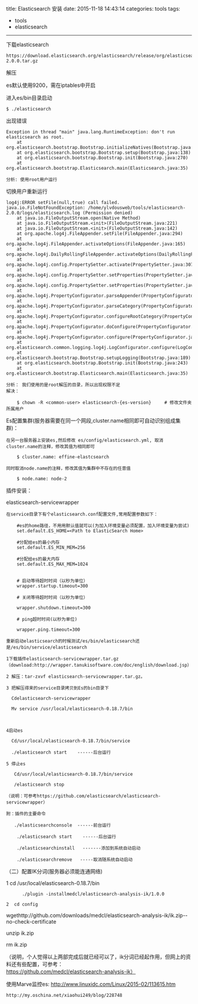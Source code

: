 title: Elasticsearch 安装
date: 2015-11-18 14:43:14
categories: tools
tags:
  - tools
  - elasticsearch
---

下载elasticsearch

	https://download.elasticsearch.org/elasticsearch/release/org/elasticsearch/distribution/tar/elasticsearch/2.0.0/elasticsearch-2.0.0.tar.gz

解压

es默认使用9200，需在iptables中开启

进入es/bin目录启动

	$ ./elasticsearch

出现错误

	Exception in thread "main" java.lang.RuntimeException: don't run elasticsearch as root.
        at org.elasticsearch.bootstrap.Bootstrap.initializeNatives(Bootstrap.java:92)
        at org.elasticsearch.bootstrap.Bootstrap.setup(Bootstrap.java:138)
        at org.elasticsearch.bootstrap.Bootstrap.init(Bootstrap.java:270)
        at org.elasticsearch.bootstrap.Elasticsearch.main(Elasticsearch.java:35)

 	分析: 使用root用户运行

切换用户重新运行

	log4j:ERROR setFile(null,true) call failed.
	java.io.FileNotFoundException: /home/ylvdousweb/tools/elasticsearch-2.0.0/logs/elasticsearch.log (Permission denied)
        at java.io.FileOutputStream.open(Native Method)
        at java.io.FileOutputStream.<init>(FileOutputStream.java:221)
        at java.io.FileOutputStream.<init>(FileOutputStream.java:142)
        at org.apache.log4j.FileAppender.setFile(FileAppender.java:294)
        at org.apache.log4j.FileAppender.activateOptions(FileAppender.java:165)
        at org.apache.log4j.DailyRollingFileAppender.activateOptions(DailyRollingFileAppender.java:223)
        at org.apache.log4j.config.PropertySetter.activate(PropertySetter.java:307)
        at org.apache.log4j.config.PropertySetter.setProperties(PropertySetter.java:172)
        at org.apache.log4j.config.PropertySetter.setProperties(PropertySetter.java:104)
        at org.apache.log4j.PropertyConfigurator.parseAppender(PropertyConfigurator.java:842)
        at org.apache.log4j.PropertyConfigurator.parseCategory(PropertyConfigurator.java:768)
        at org.apache.log4j.PropertyConfigurator.configureRootCategory(PropertyConfigurator.java:648)
        at org.apache.log4j.PropertyConfigurator.doConfigure(PropertyConfigurator.java:514)
        at org.apache.log4j.PropertyConfigurator.configure(PropertyConfigurator.java:440)
        at org.elasticsearch.common.logging.log4j.LogConfigurator.configure(LogConfigurator.java:128)
        at org.elasticsearch.bootstrap.Bootstrap.setupLogging(Bootstrap.java:189)
        at org.elasticsearch.bootstrap.Bootstrap.init(Bootstrap.java:243)
        at org.elasticsearch.bootstrap.Elasticsearch.main(Elasticsearch.java:35)

    分析： 我们使用的是root解压的目录，所以出现权限不足
    解决：

    	$ chown -R <common-user> elasticsearch-{es-version} 	# 修改文件夹所属用户


Es配置集群(服务器需要在同一个网段,cluster.name相同即可自动识别组成集群)：

	在另一台服务器上安装es,然后修改 es/config/elasticsearch.yml, 取消cluster.name的注释，修改其值为相同即可

		$ cluster.name: effine-elastcsearch

	同时取消node.name的注释，修改其值为集群中不存在的任意值

		$ node.name: node-2


插件安装：

elasticsearch-servicewrapper

	在service目录下有个elasticsearch.conf配置文件,常用配置参数如下：

		#es的home路径，不用用默认值就可以(为加入环境变量必须配置，加入环境变量为尝试)
		set.default.ES_HOME=<Path to ElasticSearch Home> 

		#分配给es的最小内存 
		set.default.ES_MIN_MEM=256

		#分配给es的最大内存 
		set.default.ES_MAX_MEM=1024


		# 启动等待超时时间（以秒为单位） 
		wrapper.startup.timeout=300

		# 关闭等待超时时间（以秒为单位）

		wrapper.shutdown.timeout=300

		# ping超时时间(以秒为单位)

		wrapper.ping.timeout=300

	重新启动elasticsearch的时候测试/es/bin/elasticsearch还是/es/bin/service/elasticsearch

	1下载插件elasticsearch-servicewrapper.tar.gz（download:http://wrapper.tanukisoftware.com/doc/english/download.jsp）

	2 解压：tar-zxvf elasticsearch-servicewrapper.tar.gz。

	3 把解压得来的service目录拷贝到Es的bin目录下

	  Cdelasticsearch-servicewrapper

	  Mv service /usr/local/elasticsearch-0.18.7/bin

	 

	4启动es

	  Cd/usr/local/elasticsearch-0.18.7/bin/service

	  ./elasticsearch start    ------后台运行

	5 停止es

	   Cd/usr/local/elasticsearch-0.18.7/bin/service

	   /elasticsearch stop

	（说明：可参考https://github.com/elasticsearch/elasticsearch-servicewrapper）

	附：插件的主要命令

	   ./elasticsearchconsole  ------前台运行

	    ./elasticsearch start    ------后台运行

	    ./elasticsearchinstall   -------添加到系统自动启动

	    ./elasticsearchremove   -----取消随系统自动启动






（二）配置IK分词(服务器必须能连通网络)

1   cd  /usr/local/elasticsearch-0.18.7/bin

          ./plugin -installmedcl/elasticsearch-analysis-ik/1.0.0

    2  cd config

wgethttp://github.com/downloads/medcl/elasticsearch-analysis-ik/ik.zip--no-check-certificate

unzip ik.zip

rm ik.zip

（说明，个人觉得以上两部完成后就已经可以了，ik分词已经起作用，但网上的资料还有些配置，可参考：https://github.com/medcl/elasticsearch-analysis-ik）




使用Marve监控es: http://www.linuxidc.com/Linux/2015-02/113615.htm




	http://my.oschina.net/xiaohui249/blog/228748